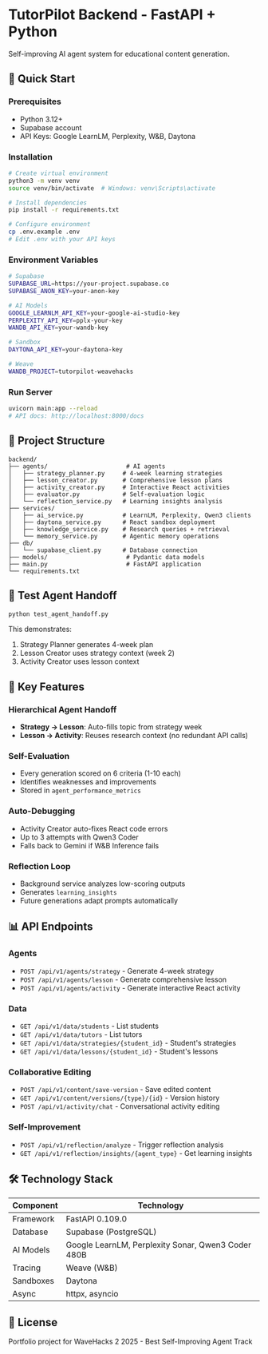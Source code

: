 # TutorPilot Backend - FastAPI + Python

Self-improving AI agent system for educational content generation.

## 🚀 Quick Start

### Prerequisites

- Python 3.12+
- Supabase account
- API Keys: Google LearnLM, Perplexity, W&B, Daytona

### Installation

```bash
# Create virtual environment
python3 -m venv venv
source venv/bin/activate  # Windows: venv\Scripts\activate

# Install dependencies
pip install -r requirements.txt

# Configure environment
cp .env.example .env
# Edit .env with your API keys
```

### Environment Variables

```bash
# Supabase
SUPABASE_URL=https://your-project.supabase.co
SUPABASE_ANON_KEY=your-anon-key

# AI Models
GOOGLE_LEARNLM_API_KEY=your-google-ai-studio-key
PERPLEXITY_API_KEY=pplx-your-key
WANDB_API_KEY=your-wandb-key

# Sandbox
DAYTONA_API_KEY=your-daytona-key

# Weave
WANDB_PROJECT=tutorpilot-weavehacks
```

### Run Server

```bash
uvicorn main:app --reload
# API docs: http://localhost:8000/docs
```

## 📁 Project Structure

```
backend/
├── agents/                      # AI agents
│   ├── strategy_planner.py     # 4-week learning strategies
│   ├── lesson_creator.py       # Comprehensive lesson plans
│   ├── activity_creator.py     # Interactive React activities
│   ├── evaluator.py            # Self-evaluation logic
│   └── reflection_service.py   # Learning insights analysis
├── services/
│   ├── ai_service.py           # LearnLM, Perplexity, Qwen3 clients
│   ├── daytona_service.py      # React sandbox deployment
│   ├── knowledge_service.py    # Research queries + retrieval
│   └── memory_service.py       # Agentic memory operations
├── db/
│   └── supabase_client.py      # Database connection
├── models/                      # Pydantic data models
├── main.py                      # FastAPI application
└── requirements.txt
```

## 🧪 Test Agent Handoff

```bash
python test_agent_handoff.py
```

This demonstrates:
1. Strategy Planner generates 4-week plan
2. Lesson Creator uses strategy context (week 2)
3. Activity Creator uses lesson context

## 🔧 Key Features

### Hierarchical Agent Handoff
- **Strategy → Lesson**: Auto-fills topic from strategy week
- **Lesson → Activity**: Reuses research context (no redundant API calls)

### Self-Evaluation
- Every generation scored on 6 criteria (1-10 each)
- Identifies weaknesses and improvements
- Stored in `agent_performance_metrics`

### Auto-Debugging
- Activity Creator auto-fixes React code errors
- Up to 3 attempts with Qwen3 Coder
- Falls back to Gemini if W&B Inference fails

### Reflection Loop
- Background service analyzes low-scoring outputs
- Generates `learning_insights`
- Future generations adapt prompts automatically

## 📊 API Endpoints

### Agents
- `POST /api/v1/agents/strategy` - Generate 4-week strategy
- `POST /api/v1/agents/lesson` - Generate comprehensive lesson
- `POST /api/v1/agents/activity` - Generate interactive React activity

### Data
- `GET /api/v1/data/students` - List students
- `GET /api/v1/data/tutors` - List tutors
- `GET /api/v1/data/strategies/{student_id}` - Student's strategies
- `GET /api/v1/data/lessons/{student_id}` - Student's lessons

### Collaborative Editing
- `POST /api/v1/content/save-version` - Save edited content
- `GET /api/v1/content/versions/{type}/{id}` - Version history
- `POST /api/v1/activity/chat` - Conversational activity editing

### Self-Improvement
- `POST /api/v1/reflection/analyze` - Trigger reflection analysis
- `GET /api/v1/reflection/insights/{agent_type}` - Get learning insights

## 🛠️ Technology Stack

| Component | Technology |
|-----------|-----------|
| Framework | FastAPI 0.109.0 |
| Database | Supabase (PostgreSQL) |
| AI Models | Google LearnLM, Perplexity Sonar, Qwen3 Coder 480B |
| Tracing | Weave (W&B) |
| Sandboxes | Daytona |
| Async | httpx, asyncio |

## 📝 License

Portfolio project for WaveHacks 2 2025 - Best Self-Improving Agent Track
